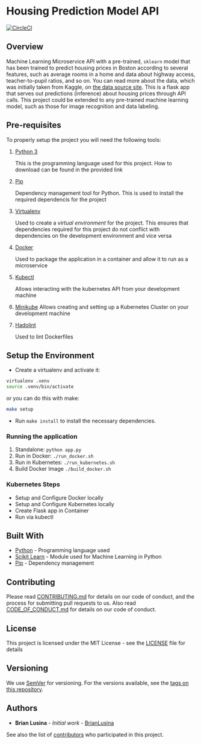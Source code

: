 # Housing Prediction Model API

[![CircleCI](https://circleci.com/gh/BrianLusina/housing-prediction-api/tree/main.svg?style=shield)](https://app.circleci.com/pipelines/github/BrianLusina/housing-prediction-api)

## Overview

Machine Learning Microservice API with a pre-trained, `sklearn` model that has been trained to predict housing prices 
in Boston according to several features, such as average rooms in a home and data about highway access, 
teacher-to-pupil ratios, and so on. You can read more about the data, which was initially taken from Kaggle, 
on [the data source site](https://www.kaggle.com/c/boston-housing). 
This is a flask app that serves out predictions (inference) about housing prices through API calls. This project could 
be extended to any pre-trained machine learning model, such as those for image recognition and data labeling.

## Pre-requisites

To properly setup the project you will need the following tools:

1. [Python 3](https://www.python.org/downloads/)
   
   This is the programming language used for this project. How to download can be found in the provided link

   
2. [Pip](https://pypi.org/project/pip/)
   
   Dependency management tool for Python. This is used to install the required dependencis for the project
   

3. [Virtualenv](https://pypi.org/project/virtualenv/)
   
   Used to create a _virtual environment_ for the project. This ensures that dependencies required for this project do
not conflict with dependencies on the development environment and vice versa

   
4. [Docker](https://www.docker.com/)
   
   Used to package the application in a container and allow it to run as a microservice
   

5. [Kubectl](https://kubernetes.io/docs/tasks/tools/)
   
   Allows interacting with the kubernetes API from your development machine


6. [Minikube](https://minikube.sigs.k8s.io/docs/start/)
   Allows creating and setting up a Kubernetes Cluster on your development machine
   

7. [Hadolint](https://github.com/hadolint/hadolint)
   
   Used to lint Dockerfiles

## Setup the Environment

* Create a virtualenv and activate it:
  
```bash
virtualenv .venv
source .venv/bin/activate
```

or you can do this with make:

```bash
make setup
```

* Run `make install` to install the necessary dependencies.

### Running the application

1. Standalone:  `python app.py`
2. Run in Docker:  `./run_docker.sh`
3. Run in Kubernetes:  `./run_kubernetes.sh`
4. Build Docker Image `./build_docker.sh`

### Kubernetes Steps

* Setup and Configure Docker locally
* Setup and Configure Kubernetes locally
* Create Flask app in Container
* Run via kubectl

## Built With

* [Python](https://www.python.org/) - Programming language used
* [Scikit Learn](https://sklearn.org/) - Module used for Machine Learning in Python
* [Pip](https://pypi.org/project/pip/) - Dependency management

## Contributing

Please read [CONTRIBUTING.md](.github/CONTRIBUTING.md) for details on our code of conduct, and the process for
submitting pull requests to us. Also read [CODE_OF_CONDUCT.md](CODE_OF_CONDUCT.md) for details on our code of conduct.

## License

This project is licensed under the MIT License - see the [LICENSE](LICENSE) file for details

## Versioning

We use [SemVer](http://semver.org/) for versioning. For the versions available, see
the [tags on this repository](https://github.com/Wyvarn/space-rocks/releases).

## Authors

* **Brian Lusina** - *Initial work* - [BrianLusina](https://github.com/BrianLusina)

See also the list of [contributors](https://github.com/Wyvarn/space-rocks/graphs/contributors) who participated in this
project.
